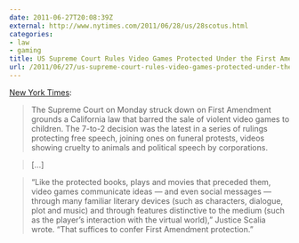 ```yaml
---
date: 2011-06-27T20:08:39Z
external: http://www.nytimes.com/2011/06/28/us/28scotus.html
categories:
- law
- gaming
title: US Supreme Court Rules Video Games Protected Under the First Amendment
url: /2011/06/27/us-supreme-court-rules-video-games-protected-under-the-first-amendment/
---
```


[New York Times](http://www.nytimes.com/2011/06/28/us/28scotus.html):

> The Supreme Court on Monday struck down on First Amendment grounds a California law that barred the sale of violent video games to children. The 7-to-2 decision was the latest in a series of rulings protecting free speech, joining ones on funeral protests, videos showing cruelty to animals and political speech by corporations.

> [...]

> “Like the protected books, plays and movies that preceded them, video games communicate ideas — and even social messages — through many familiar literary devices (such as characters, dialogue, plot and music) and through features distinctive to the medium (such as the player’s interaction with the virtual world),” Justice Scalia wrote. “That suffices to confer First Amendment protection.”
